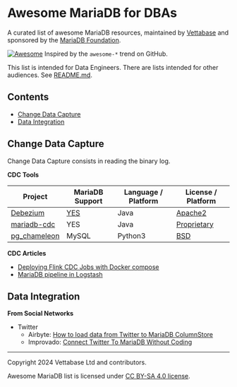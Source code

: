 # Awesome MariaDB for DBAs

A curated list of awesome MariaDB resources, maintained by [Vettabase](https://vettabase.com) and sponsored by the [MariaDB Foundation](https://mariadb.org/).

[![Awesome](https://cdn.rawgit.com/sindresorhus/awesome/d7305f38d29fed78fa85652e3a63e154dd8e8829/media/badge.svg)](https://github.com/sindresorhus/awesome) Inspired by the `awesome-*` trend on GitHub.

This list is intended for Data Engineers. There are lists intended for other audiences. See [README.md](README.md).

## Contents

- [Change Data Capture](https://github.com/Vettabase/awesome-mariadb/blob/main/list-den.md#change-data-capture)
- [Data Integration](https://github.com/Vettabase/awesome-mariadb/blob/main/list-den.md#data-integration)

## Change Data Capture

Change Data Capture consists in reading the binary log.

**CDC Tools**

| Project                                                          | MariaDB Support   | Language / Platform   | License / Platform                   |
|------------------------------------------------------------------|-------------------|-----------------------|--------------------------------------|
| [Debezium](https://github.com/madvirus/mariadb-cdc)              | [YES](https://debezium.io/documentation/reference/stable/connectors/mysql.html#mysql-mariadb-support)  | Java       | [Apache2](https://debezium.io/license/) |
| [mariadb-cdc](https://github.com/madvirus/mariadb-cdc)           | YES               | Java                  | [Proprietary](https://github.com/madvirus/mariadb-cdc/issues/1) |
| [pg_chameleon](https://pgchameleon.org/)                         | MySQL             | Python3               | [BSD](https://github.com/the4thdoctor/pg_chameleon/blob/main/LICENSE.txt) |

**CDC Articles**

- [Deploying Flink CDC Jobs with Docker compose](https://gordonmurray.com/data/2023/11/02/deploying-flink-cdc-jobs-with-docker-compose.html)
- [MariaDB pipeline in Logstash](https://www.suncrescent.net/2020/06/mariadb-pipeline-in-logstash/)

## Data Integration

**From Social Networks**

- Twitter
  - Airbyte: [How to load data from Twitter to MariaDB ColumnStore](https://airbyte.com/how-to-sync/twitter-to-mariadb-columnstore)
  - Improvado: [Connect Twitter To MariaDB Without Coding](https://improvado.io/connections/twitter-to-mariadb)

---

Copyright 2024 Vettabase Ltd and contributors.

Awesome MariaDB list is licensed under [CC BY-SA 4.0 license](https://creativecommons.org/licenses/by-sa/4.0/).
